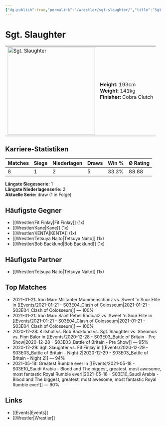 ```yaml
---
{"dg-publish":true,"permalink":"/wrestler/sgt-slaughter/","title":"Sgt. Slaughter","tags":["wrestler"],"noteIcon":""}
---
```



# Sgt. Slaughter

<table>
        <tr>
        <td><img src="https://github.com/CptSpaulding1980/choke-slam-wrestling/releases/download/images/Sgt._Slaughter.png" width="280" alt="Sgt. Slaughter"></td>
        <td>
        <b>Height:</b> 193cm<br>
        <b>Weight:</b> 141kg<br>
        <b>Finisher:</b> Cobra Clutch<br>
        </td>
        </tr>
        </table>
        
## Karriere-Statistiken

| Matches | Siege | Niederlagen | Draws | Win % | Ø Rating |
|---------|-------|-------------|-------|-------|-----------|
| 8 | 1 | 2 | 5 | 33.3% | 88.88 |

**Längste Siegesserie:** 1<br>**Längste Niederlagenserie:** 2<br>**Aktuelle Serie:** draw (1 in Folge)


## Häufigste Gegner
- [[Wrestler/Fit Finlay\|Fit Finlay]] (1x)
- [[Wrestler/Kane\|Kane]] (1x)
- [[Wrestler/KENTA\|KENTA]] (1x)
- [[Wrestler/Tetsuya Naito\|Tetsuya Naito]] (1x)
- [[Wrestler/Bob Backlund\|Bob Backlund]] (1x)

## Häufigste Partner
- [[Wrestler/Tetsuya Naito\|Tetsuya Naito]] (1x)

## Top Matches
- 2021-01-21: Iron Man: Militanter Mummenschanz vs. Sweet 'n Sour Elite in [[Events/2021-01-21 - S03E04_Clash of Colosseum\|2021-01-21 - S03E04_Clash of Colosseum]] — 100%
- 2021-01-21: Iron Man: Saint Rebel Radicalz vs. Sweet 'n Sour Elite in [[Events/2021-01-21 - S03E04_Clash of Colosseum\|2021-01-21 - S03E04_Clash of Colosseum]] — 100%
- 2020-12-28: Killshot vs. Bob Backlund vs. Sgt. Slaughter vs. Sheamus  vs. Finn Bálor in [[Events/2020-12-28 - S03E03_Battle of Britain - Pre Show\|2020-12-28 - S03E03_Battle of Britain - Pre Show]] — 95%
- 2020-12-29: Sgt. Slaughter vs. Fit Finlay in [[Events/2020-12-29 - S03E03_Battle of Britain - Night 2\|2020-12-29 - S03E03_Battle of Britain - Night 2]] — 94%
- 2021-05-18: Greatest Rumble ever in [[Events/2021-05-18 - S03E10_Saudi Arabia - Blood and The biggest, greatest, most awesome, most fantastic Royal Rumble ever!\|2021-05-18 - S03E10_Saudi Arabia - Blood and The biggest, greatest, most awesome, most fantastic Royal Rumble ever!]] — 90%

## Links
- [[Events\|Events]]
- [[Wrestler\|Wrestler]]
